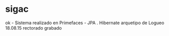 # sigac
ok - Sistema realizado en Primefaces - JPA . Hibernate
arquetipo de Logueo
18.08.15 rectorado grabado
